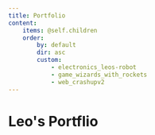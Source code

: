 ```yaml
---
title: Portfolio
content:
    items: @self.children
    order:
        by: default
        dir: asc
        custom:
            - electronics_leos-robot
            - game_wizards_with_rockets
            - web_crashupv2
---
```

# Leo's Portflio

